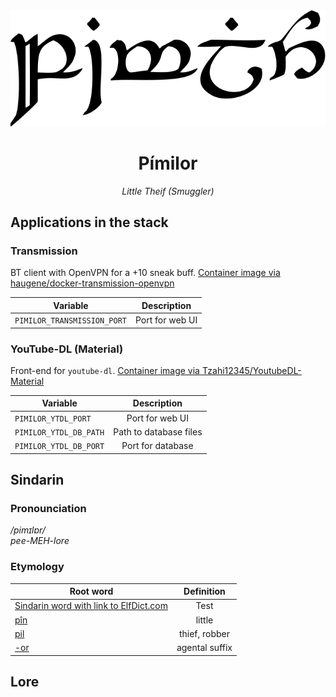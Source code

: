 <div align="center">
<img src="../resources/images/pimilor.svg" alt="Worker name written in Tengwar" style="max-width:100%;">

# Pímilor
_Little Theif (Smuggler)_
</div>

## Applications in the stack

### Transmission
BT client with OpenVPN for a +10 sneak buff.
[Container image via haugene/docker-transmission-openvpn](https://github.com/haugene/docker-transmission-openvpn)

| Variable | Description |
|----------|:-----------:|
| `PIMILOR_TRANSMISSION_PORT` | Port for web UI |


### YouTube-DL (Material)
Front-end for `youtube-dl`.
[Container image via Tzahi12345/YoutubeDL-Material](https://github.com/Tzahi12345/YoutubeDL-Material)

| Variable | Description |
|----------|:-----------:|
| `PIMILOR_YTDL_PORT` | Port for web UI |
| `PIMILOR_YTDL_DB_PATH` | Path to database files |
| `PIMILOR_YTDL_DB_PORT` | Port for database |

## Sindarin

### Pronounciation
_/pimɪlɒr/_  
_pee-MEH-lore_  


### Etymology

| Root word | Definition |
|-----------|:----------:|
| [Sindarin word with link to ElfDict.com](#) | Test |
| [pîn](https://www.elfdict.com/wt/15660) | little |
| [pil](https://www.elfdict.com/wt/519443) | thief, robber |
| [-or](https://www.elfdict.com/wt/518972) | agental suffix |

## Lore
